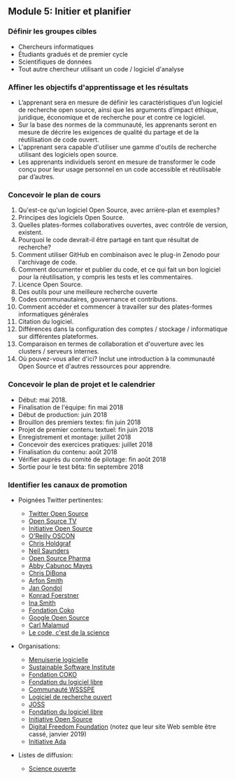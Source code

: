 ## Module 5: Initier et planifier

### Définir les groupes cibles

- Chercheurs informatiques
- Étudiants gradués et de premier cycle
- Scientifiques de données
- Tout autre chercheur utilisant un code / logiciel d'analyse

### Affiner les objectifs d'apprentissage et les résultats

- L’apprenant sera en mesure de définir les caractéristiques d’un logiciel de recherche open source, ainsi que les arguments d’impact éthique, juridique, économique et de recherche pour et contre ce logiciel.
- Sur la base des normes de la communauté, les apprenants seront en mesure de décrire les exigences de qualité du partage et de la réutilisation de code ouvert.
- L'apprenant sera capable d'utiliser une gamme d'outils de recherche utilisant des logiciels open source.
- Les apprenants individuels seront en mesure de transformer le code conçu pour leur usage personnel en un code accessible et réutilisable par d’autres.

### Concevoir le plan de cours

1. Qu'est-ce qu'un logiciel Open Source, avec arrière-plan et exemples?
2. Principes des logiciels Open Source.
3. Quelles plates-formes collaboratives ouvertes, avec contrôle de version, existent.
4. Pourquoi le code devrait-il être partagé en tant que résultat de recherche?
5. Comment utiliser GitHub en combinaison avec le plug-in Zenodo pour l'archivage de code.
6. Comment documenter et publier du code, et ce qui fait un bon logiciel pour la réutilisation, y compris les tests et les commentaires.
7. Licence Open Source.
8. Des outils pour une meilleure recherche ouverte
9. Codes communautaires, gouvernance et contributions.
10. Comment accéder et commencer à travailler sur des plates-formes informatiques générales
11. Citation du logiciel.
12. Différences dans la configuration des comptes / stockage / informatique sur différentes plateformes.
13. Comparaison en termes de collaboration et d'ouverture avec les clusters / serveurs internes.
14. Où pouvez-vous aller d'ici? Inclut une introduction à la communauté Open Source et d'autres ressources pour apprendre.

### Concevoir le plan de projet et le calendrier

- Début: mai 2018.
- Finalisation de l'équipe: fin mai 2018
- Début de production: juin 2018
- Brouillon des premiers textes: fin juin 2018
- Projet de premier contenu textuel: fin juin 2018
- Enregistrement et montage: juillet 2018
- Concevoir des exercices pratiques: juillet 2018
- Finalisation du contenu: août 2018
- Vérifier auprès du comité de pilotage: fin août 2018
- Sortie pour le test bêta: fin septembre 2018

### Identifier les canaux de promotion

- Poignées Twitter pertinentes:
    
    - [Twitter Open Source](https://twitter.com/twitteross)
    - [Open Source TV](https://twitter.com/opensourcetv)
    - [Initiative Open Source](https://twitter.com/OpenSourceOrg)
    - [O'Reilly OSCON](https://twitter.com/oscon)
    - [Chris Holdgraf](https://twitter.com/choldgraf)
    - [Neil Saunders](https://twitter.com/neilfws)
    - [Open Source Pharma](https://twitter.com/OSPInfo)
    - [Abby Cabunoc Mayes](https://twitter.com/abbycabs)
    - [Chris DiBona](https://twitter.com/cdibona)
    - [Arfon Smith](https://twitter.com/arfon)
    - [Jan Gondol](https://twitter.com/jangondol)
    - [Konrad Foerstner](https://twitter.com/konradfoerstner)
    - [Ina Smith](https://twitter.com/ismonet)
    - [Fondation Coko](https://twitter.com/CokoFoundation)
    - [Google Open Source](https://twitter.com/GoogleOSS)
    - [Carl Malamud](https://twitter.com/carlmalamud)
    - [Le code, c'est de la science](https://twitter.com/codeisscience)

- Organisations:
    
    - [Menuiserie logicielle](https://software-carpentry.org/)
    - [Sustainable Software Institute](https://www.software.ac.uk/software-sustainability-institute)
    - [Fondation COKO](https://coko.foundation/)
    - [Fondation du logiciel libre](https://www.fsf.org/licensing/)
    - [Communauté WSSSPE](http://wssspe.researchcomputing.org.uk)
    - [Logiciel de recherche ouvert](http://openresearchsoftware.metajnl.com)
    - [JOSS](http://joss.theoj.org)
    - [Fondation du logiciel libre](https://www.fsf.org/)
    - [Initiative Open Source](https://opensource.org/)
    - [Digital Freedom Foundation](https://en.wikipedia.org/wiki/Digital_Freedom_Foundation) (notez que leur site Web semble être cassé, janvier 2019)
    - [Initiative Ada](https://adainitiative.org/)

- Listes de diffusion:
    
    - [Science ouverte](https://lists.okfn.org/mailman/listinfo/open-science)